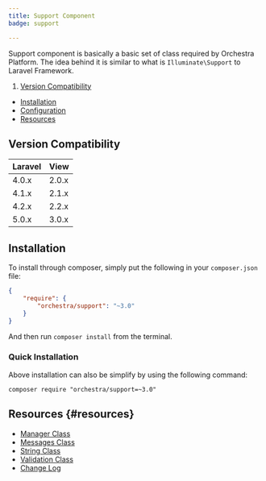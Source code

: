```yaml
---
title: Support Component
badge: support

---
```


Support component is basically a basic set of class required by Orchestra Platform. The idea behind it is similar to what is `Illuminate\Support` to Laravel Framework.

1. [Version Compatibility](#compatibility)
* [Installation](#installation)
* [Configuration](#configuration)
* [Resources](#resources)

<a name="compatibility"></a>
## Version Compatibility

 Laravel  | View
:---------|:----------
 4.0.x    | 2.0.x
 4.1.x    | 2.1.x
 4.2.x    | 2.2.x
 5.0.x    | 3.0.x

<a name="installation"></a>
## Installation

To install through composer, simply put the following in your `composer.json` file:

```json
{
	"require": {
		"orchestra/support": "~3.0"
	}
}
```

And then run `composer install` from the terminal.

<a name="quick-installation"></a>
### Quick Installation

Above installation can also be simplify by using the following command:

    composer require "orchestra/support=~3.0"

## Resources {#resources}

* [Manager Class]({doc-url}/components/support/manager)
* [Messages Class]({doc-url}/components/support/messages)
* [String Class]({doc-url}/components/support/str)
* [Validation Class]({doc-url}/components/support/validator)
* [Change Log]({doc-url}/components/support/changes#v2-2)
